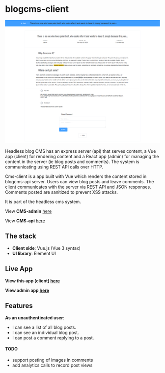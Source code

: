 # blogcms-client

![blogcms-client](public/screenshot-1.png )

Headless blog CMS has an express server (api) that serves content, a Vue app (client) for rendering content and a React app (admin) for managing the content in the server (ie blog posts and comments). The system is communicating using REST API calls over HTTP.

Cms-client is a app built with Vue which renders the content stored in blogcms-api server. Users can view blog posts and leave comments. The client communicates with the server via REST API and JSON responses. Comments posted are sanitized to prevent XSS attacks.

It is part of the headless cms system.

View **CMS-admin** [here](https://github.com/leoltl/blogcms-admin)

View **CMS-api** [here](https://github.com/leoltl/blogcms-api)

## The stack
- **Client side**: Vue.js (Vue 3 syntax)
- **UI library**: Element UI

## Live App
**View this app (client) [here](https://leoltl-blogcms-client.herokuapp.com/)**

**View admin app [here](https://leoltl-blogcms-admin.herokuapp.com/)**

## Features
**As an unauthenticated user**:
- I can see a list of all blog posts.
- I can see an individual blog post.
- I can post a comment replying to a post.

#### TODO
- support posting of images in comments
- add analytics calls to record post views
